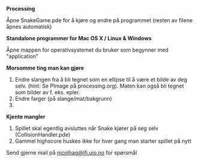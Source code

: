 **************Processing**************

Åpne SnakeGame.pde for å kjøre og endre på programmet (resten av filene åpnes automatisk)


**************Standalone programmer for Mac OS X / Linux & Windows**************

Åpne mappen for operativsystemet du bruker som begynner med "application"

**************Morsomme ting man kan gjøre**************
1. Endre slangen fra å bli tegnet som en ellipse til å være et bilde av deg selv. (hint: Se PImage på processing.org). Maten kan også bli tegnet som bilder av f. eks. epler.
2. Endre farger (på slange/mat/bakgrunn)
3. 


**************Kjente mangler**************

1. Spillet skal egentlig avsluttes når Snake kjører på seg selv (CollisionHandler.pde)
2. Gammel highscore huskes ikke for hver gang man starter spillet på nytt


Send gjerne mail på nicolhag@ifi.uio.no for spørsmål